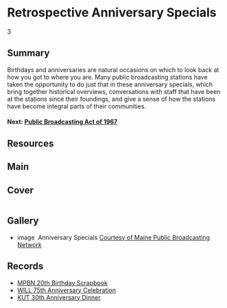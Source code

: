 # Retrospective Anniversary Specials

3

## Summary

Birthdays and anniversaries are natural occasions on which to look back at how you got to where you are. Many public broadcasting stations have taken the opportunity to do just that in these anniversary specials, which bring together historical overviews, conversations with staff that have been at the stations since their foundings, and give a sense of how the stations have become integral parts of their communities.

#### Next: [Public Broadcasting Act of 1967](/exhibits/station-histories/public-broadcasting-act)

## Resources

## Main

## Cover
  <img title="Cover Image" alt="" src="https://s3.amazonaws.com/americanarchive.org/exhibits/AAPB_Exhibit_StationHistories_image2.jpg">

## Gallery
  - <a class="type">image</a>
    <img alt="" src="https://s3.amazonaws.com/americanarchive.org/exhibits/AAPB_Exhibit_StationHistories_image2.jpg">
    <a class="caption-text">Anniversary Specials</a>
    <a class="credit-link" href="http://americanarchive.org/catalog/cpb-aacip_245-214mwb7d">Courtesy of Maine Public Broadcasting Network</a>
    <a class="asset-url" href="http://americanarchive.org/catalog/cpb-aacip_245-214mwb7d"></a>

## Records

- [MPBN 20th Birthday Scrapbook](/catalog/cpb-aacip_245-214mwb7d)
- [WILL 75th Anniversary Celebration](/catalog/cpb-aacip_16-79v15q57)
- [KUT 30th Anniversary Dinner](/catalog/cpb-aacip_402-70zpch1s)
